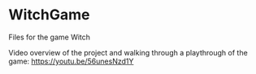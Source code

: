 # WitchGame
Files for the game Witch

Video overview of the project and walking through a playthrough of the game: https://youtu.be/56unesNzd1Y
